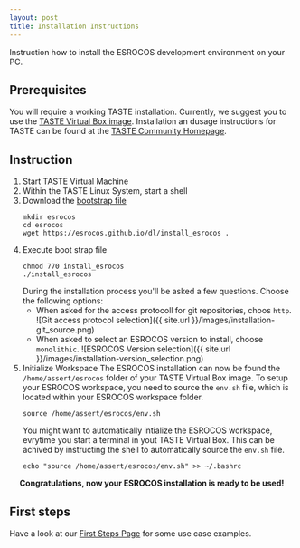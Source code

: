 ```yaml
---
layout: post
title: Installation Instructions
---
```


Instruction how to install the ESROCOS development environment on your PC.

## Prerequisites
You will require a working TASTE installation. Currently, we suggest you to use the [TASTE Virtual Box image](http://download.tuxfamily.org/taste/TASTE-VM-9.0-32bit.ova). Installation an dusage instructions for TASTE can be found at the [TASTE Community Homepage](http://taste.tuxfamily.org/).

## Instruction
1. Start TASTE Virtual Machine
2. Within the TASTE Linux System, start a shell
3. Download the [bootstrap file](/dl/install_esrocos)
   ```
   mkdir esrocos
   cd esrocos
   wget https://esrocos.github.io/dl/install_esrocos .
   ```
4. Execute boot strap file
   ```
   chmod 770 install_esrocos
   ./install_esrocos
   ```
   During the installation process you'll be asked a few questions. Choose the following options:
   * When asked for the access protocoll for git repositories, choos `http`.
     ![Git access protocol selection]({{ site.url }}/images/installation-git_source.png)
   * When asked to select an ESROCOS version to install, choose `monolithic`.
     ![ESROCOS Version selection]({{ site.url }}/images/installation-version_selection.png)
5. Initialize Workspace
   The ESROCOS installation can now be found the `/home/assert/esrocos` folder of your TASTE Virtual Box image. To setup your ESROCOS workspace, you need to source the `env.sh` file, which is located within your ESROCOS workspace folder.
   ```
   source /home/assert/esrocos/env.sh
   ```
   You might want to automatically intialize the ESROCOS workspace, evrytime you start a terminal in yout TASTE Virtual Box. This can be achived by instructing the shell to automatically source the `env.sh` file.
   ```
   echo "source /home/assert/esrocos/env.sh" >> ~/.bashrc
   ```

<p style="text-align: center;">
<b>Congratulations, now your ESROCOS installation is ready to be used!</b>
</p>


## First steps
Have a look at our [First Steps Page](/First-Steps) for some use case examples.

